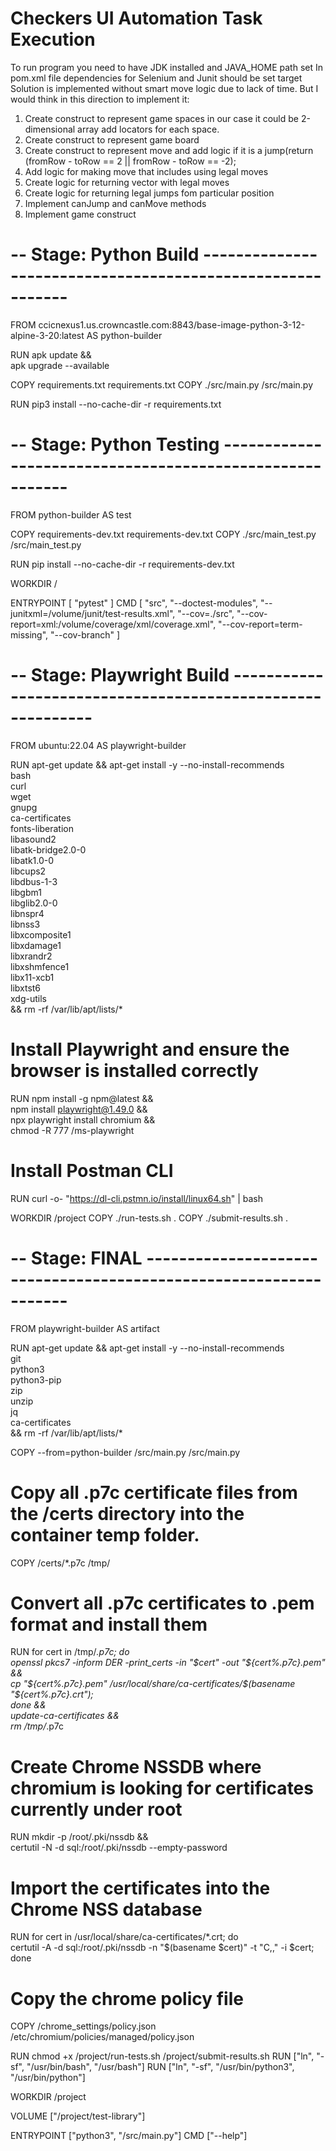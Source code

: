 Checkers UI Automation Task Execution
=============

To run program you need to have JDK installed and JAVA_HOME path set 
In pom.xml file dependencies for Selenium and Junit should be set
target
Solution is implemented without smart move logic due to lack of time.
But I would think in this direction to implement it:

1) Create construct to represent game spaces 
in our case it could be 2-dimensional array add locators for each space.
2) Create construct to represent game board
3) Create construct to represent move and add logic if it is a jump(return (fromRow - toRow == 2 || fromRow - toRow == -2);
4) Add logic for making move that includes using legal moves 
5) Create logic for returning vector with legal moves
6) Create logic for returning legal jumps fom particular position 
7) Implement canJump and canMove methods
8) Implement game construct

# -- Stage: Python Build -----------------------------------------------------------
FROM ccicnexus1.us.crowncastle.com:8843/base-image-python-3-12-alpine-3-20:latest AS python-builder

RUN apk update && \
    apk upgrade --available

COPY requirements.txt requirements.txt
COPY ./src/main.py /src/main.py

RUN pip3 install --no-cache-dir -r requirements.txt

# -- Stage: Python Testing ---------------------------------------------------------
FROM python-builder AS test

COPY requirements-dev.txt requirements-dev.txt
COPY ./src/main_test.py /src/main_test.py

RUN pip install --no-cache-dir -r requirements-dev.txt

WORKDIR /

ENTRYPOINT [ "pytest" ]
CMD [ "src", "--doctest-modules", "--junitxml=/volume/junit/test-results.xml", "--cov=./src", "--cov-report=xml:/volume/coverage/xml/coverage.xml", "--cov-report=term-missing", "--cov-branch" ]

# -- Stage: Playwright Build -----------------------------------------------------------
FROM ubuntu:22.04 AS playwright-builder

RUN apt-get update && apt-get install -y --no-install-recommends \
    bash \
    curl \
    wget \
    gnupg \
    ca-certificates \
    fonts-liberation \
    libasound2 \
    libatk-bridge2.0-0 \
    libatk1.0-0 \
    libcups2 \
    libdbus-1-3 \
    libgbm1 \
    libglib2.0-0 \
    libnspr4 \
    libnss3 \
    libxcomposite1 \
    libxdamage1 \
    libxrandr2 \
    libxshmfence1 \
    libx11-xcb1 \
    libxtst6 \
    xdg-utils \
    && rm -rf /var/lib/apt/lists/*

# Install Playwright and ensure the browser is installed correctly
RUN npm install -g npm@latest && \
    npm install playwright@1.49.0 && \
    npx playwright install chromium && \
    chmod -R 777 /ms-playwright

# Install Postman CLI
RUN curl -o- "https://dl-cli.pstmn.io/install/linux64.sh" | bash

WORKDIR /project
COPY ./run-tests.sh .
COPY ./submit-results.sh .

# -- Stage: FINAL ------------------------------------------------------------------

FROM playwright-builder AS artifact

RUN apt-get update && apt-get install -y --no-install-recommends \
    git \
    python3 \
    python3-pip \
    zip \
    unzip \
    jq \
    ca-certificates \
    && rm -rf /var/lib/apt/lists/*

COPY --from=python-builder /src/main.py /src/main.py

# Copy all .p7c certificate files from the /certs directory into the container temp folder.
COPY /certs/*.p7c /tmp/

# Convert all .p7c certificates to .pem format and install them
RUN for cert in /tmp/*.p7c; do \
    openssl pkcs7 -inform DER -print_certs -in "$cert" -out "${cert%.p7c}.pem" && \
    cp "${cert%.p7c}.pem" /usr/local/share/ca-certificates/$(basename "${cert%.p7c}.crt"); \
    done && \
    update-ca-certificates && \
    rm /tmp/*.p7c

# Create Chrome NSSDB where chromium is looking for certificates currently under root
RUN mkdir -p /root/.pki/nssdb && \
    certutil -N -d sql:/root/.pki/nssdb --empty-password

# Import the certificates into the Chrome NSS database
RUN for cert in /usr/local/share/ca-certificates/*.crt; do \
        certutil -A -d sql:/root/.pki/nssdb -n "$(basename $cert)" -t "C,," -i $cert; \
    done    

# Copy the chrome policy file
COPY /chrome_settings/policy.json /etc/chromium/policies/managed/policy.json   

RUN chmod +x /project/run-tests.sh /project/submit-results.sh
RUN ["ln", "-sf", "/usr/bin/bash", "/usr/bash"]
RUN ["ln", "-sf", "/usr/bin/python3", "/usr/bin/python"]

WORKDIR /project

VOLUME ["/project/test-library"]

ENTRYPOINT ["python3", "/src/main.py"]
CMD ["--help"]

